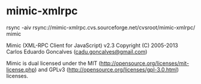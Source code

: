 # mimic-xmlrpc
rsync -aiv rsync://mimic-xmlrpc.cvs.sourceforge.net/cvsroot/mimic-xmlrpc/ mimic


Mimic (XML-RPC Client for JavaScript) v2.3 
Copyright (C) 2005-2013 Carlos Eduardo Goncalves (cadu.goncalves@gmail.com)

Mimic is dual licensed under the MIT (http://opensource.org/licenses/mit-license.php) 
and GPLv3 (http://opensource.org/licenses/gpl-3.0.html) licenses.
